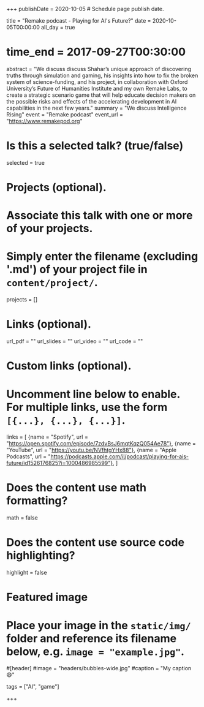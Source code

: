 +++
publishDate = 2020-10-05 # Schedule page publish date.

title = "Remake podcast - Playing for AI's Future?"
date = 2020-10-05T00:00:00
all_day = true
# time_end = 2017-09-27T00:30:00
abstract = "We discuss discuss Shahar’s unique approach of discovering truths through simulation and gaming, his insights into how to fix the broken system of science-funding, and his project, in collaboration with Oxford University’s Future of Humanities Institute and my own Remake Labs, to create a strategic scenario game that will help educate decision makers on the possible risks and effects of the accelerating development in AI capabilities in the next few years." 
summary = "We discuss Intelligence Rising"
event = "Remake podcast"
event_url = "https://www.remakepod.org"

# Is this a selected talk? (true/false)
selected = true

# Projects (optional).
#   Associate this talk with one or more of your projects.
#   Simply enter the filename (excluding '.md') of your project file in `content/project/`.
projects = []

# Links (optional).
url_pdf = ""
url_slides = ""
url_video = ""
url_code = ""

# Custom links (optional).
#   Uncomment line below to enable. For multiple links, use the form `[{...}, {...}, {...}]`.
links = [
  {name = "Spotify", url = "https://open.spotify.com/episode/7zdvBsJ6mqtKqzQ054Ae78"},
  {name = "YouTube", url = "https://youtu.be/NVfhtgYHx88"},
  {name = "Apple Podcasts", url = "https://podcasts.apple.com/il/podcast/playing-for-ais-future/id1526176825?i=1000486985599"},
]

# Does the content use math formatting?
math = false

# Does the content use source code highlighting?
highlight = false

# Featured image
# Place your image in the `static/img/` folder and reference its filename below, e.g. `image = "example.jpg"`.
#[header]
#image = "headers/bubbles-wide.jpg"
#caption = "My caption :smile:"

tags = ["AI", "game"]

+++
